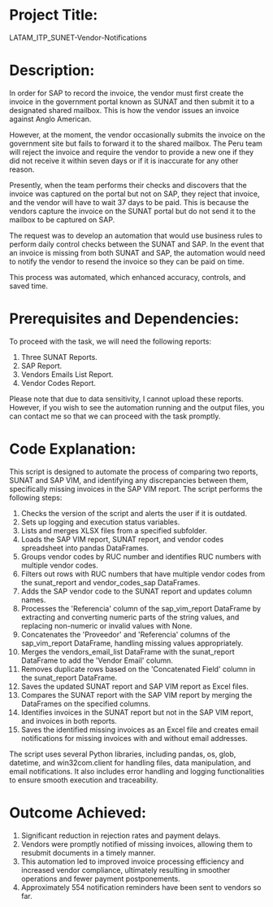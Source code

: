 # Project Title:
LATAM_ITP_SUNET-Vendor-Notifications

# Description:
In order for SAP to record the invoice, the vendor must first create the invoice in the government portal known as SUNAT and then submit it to a designated shared mailbox. This is how the vendor issues an invoice against Anglo American.

However, at the moment, the vendor occasionally submits the invoice on the government site but fails to forward it to the shared mailbox. The Peru team will reject the invoice and require the vendor to provide a new one if they did not receive it within seven days or if it is inaccurate for any other reason.

Presently, when the team performs their checks and discovers that the invoice was captured on the portal but not on SAP, they reject that invoice, and the vendor will have to wait 37 days to be paid. This is because the vendors capture the invoice on the SUNAT portal but do not send it to the mailbox to be captured on SAP.

The request was to develop an automation that would use business rules to perform daily control checks between the SUNAT and SAP. In the event that an invoice is missing from both SUNAT and SAP, the automation would need to notify the vendor to resend the invoice so they can be paid on time.

This process was automated, which enhanced accuracy, controls, and saved time.

# Prerequisites and Dependencies:
To proceed with the task, we will need the following reports:
1. Three SUNAT Reports.
2. SAP Report.
3. Vendors Emails List Report.
4. Vendor Codes Report.

Please note that due to data sensitivity, I cannot upload these reports. However, if you wish to see the automation running and the output files, you can contact me so that we can proceed with the task promptly.

# Code Explanation:
This script is designed to automate the process of comparing two reports, SUNAT and SAP VIM, and identifying any discrepancies between them, specifically missing invoices in the SAP VIM report. The script performs the following steps:

1. Checks the version of the script and alerts the user if it is outdated.
2. Sets up logging and execution status variables.
3. Lists and merges XLSX files from a specified subfolder.
4. Loads the SAP VIM report, SUNAT report, and vendor codes spreadsheet into pandas DataFrames.
5. Groups vendor codes by RUC number and identifies RUC numbers with multiple vendor codes.
6. Filters out rows with RUC numbers that have multiple vendor codes from the sunat_report and vendor_codes_sap DataFrames.
7. Adds the SAP vendor code to the SUNAT report and updates column names.
8. Processes the 'Referencia' column of the sap_vim_report DataFrame by extracting and converting numeric parts of the string values, and replacing non-numeric or invalid values with None.
9. Concatenates the 'Proveedor' and 'Referencia' columns of the sap_vim_report DataFrame, handling missing values appropriately.
10. Merges the vendors_email_list DataFrame with the sunat_report DataFrame to add the 'Vendor Email' column.
11. Removes duplicate rows based on the 'Concatenated Field' column in the sunat_report DataFrame.
12. Saves the updated SUNAT report and SAP VIM report as Excel files.
13. Compares the SUNAT report with the SAP VIM report by merging the DataFrames on the specified columns.
14. Identifies invoices in the SUNAT report but not in the SAP VIM report, and invoices in both reports.
15. Saves the identified missing invoices as an Excel file and creates email notifications for missing invoices with and without email addresses.

The script uses several Python libraries, including pandas, os, glob, datetime, and win32com.client for handling files, data manipulation, and email notifications. It also includes error handling and logging functionalities to ensure smooth execution and traceability.

# Outcome Achieved:
1. Significant reduction in rejection rates and payment delays.
2. Vendors were promptly notified of missing invoices, allowing them to resubmit documents in a timely manner.
3. This automation led to improved invoice processing efficiency and increased vendor compliance, ultimately resulting in smoother operations and fewer payment postponements.
4. Approximately 554 notification reminders have been sent to vendors so far.
